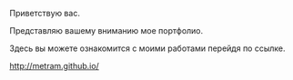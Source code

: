 
Приветствую вас. 

Представляю вашему вниманию мое портфолио. 

Здесь вы можете ознакомится с моими работами перейдя по ссылке.

http://metram.github.io/
